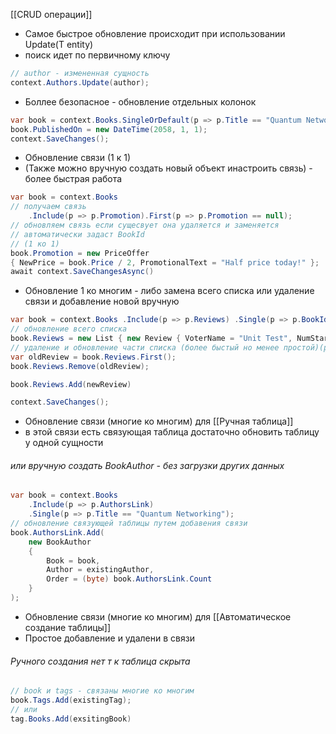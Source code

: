 [[CRUD операции]]

- Самое быстрое обновление происходит при использовании Update(T entity)
- поиск идет по первичному ключу
```cs
// author - измененная сущность
context.Authors.Update(author);
```
- Боллее безопасное - обновление отдельных колонок 
```cs
var book = context.Books.SingleOrDefault(p => p.Title == "Quantum Networking"); 
book.PublishedOn = new DateTime(2058, 1, 1); 
context.SaveChanges();
```
- Обновление связи (1 к 1)
- (Также можно вручную создать новый объект инастроить связь) - более быстрая работа
```cs
var book = context.Books
// получаем связь
	.Include(p => p.Promotion).First(p => p.Promotion == null); 
// обновляем связь если сущесвует она удаляется и заменяется
// автоматически задаст BookId
// (1 ко 1)
book.Promotion = new PriceOffer 
{ NewPrice = book.Price / 2, PromotionalText = "Half price today!" };
await context.SaveChangesAsync()
```
- Обновление 1 ко многим - либо замена всего списка или удаление связи и добавление  новой вручную
```cs
var book = context.Books .Include(p => p.Reviews) .Single(p => p.BookId == twoReviewBookId);
// обновление всего списка
book.Reviews = new List { new Review { VoterName = "Unit Test", NumStars = 5, } }; 
// удаление и обновление части списка (более быстый но менее простой)(ручной)
var oldReview = book.Reviews.First();
book.Reviews.Remove(oldReview);

book.Reviews.Add(newReview)

context.SaveChanges();
```
- Обновление связи (многие ко многим)  для [[Ручная таблица]]
- в этой связи есть связующая таблица достаточно обновить таблицу у одной сущности
###### или вручную создать BookAuthor - без загрузки других данных
```cs
var book = context.Books
	.Include(p => p.AuthorsLink)
	.Single(p => p.Title == "Quantum Networking");
// обновление связующей таблицы путем добавения связи
book.AuthorsLink.Add(
	new BookAuthor 
	{ 
		Book = book, 
		Author = existingAuthor, 
		Order = (byte) book.AuthorsLink.Count 
	}
);
```
- Обновление связи (многие ко многим)  для [[Автоматическое создание таблицы]]
- Простое добавление и удалени в связи 
###### Ручного создания нет т к таблица скрыта
```cs
// book и tags - связаны многие ко многим
book.Tags.Add(existingTag);
// или
tag.Books.Add(exsitingBook)
```
